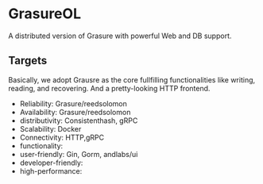 # GrasureOL
A distributed version of Grasure with powerful Web and DB support.

## Targets
Basically, we adopt Grausre as the core fullfilling functionalities like writing, reading, and recovering.
And a pretty-looking HTTP frontend.


- Reliability: Grasure/reedsolomon
- Availability: Grasure/reedsolomon
- distributivity: Consistenthash, gRPC
- Scalability: Docker
- Connectivity: HTTP,gRPC
- functionality: 
- user-friendly: Gin, Gorm, andlabs/ui
- developer-friendly:
- high-performance: